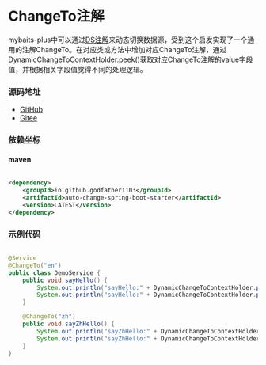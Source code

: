 # ChangeTo注解

mybaits-plus中可以通过[DS注解](https://github.com/baomidou/dynamic-datasource)来动态切换数据源，受到这个启发实现了一个通用的注解ChangeTo。在对应类或方法中增加对应ChangeTo注解，通过DynamicChangeToContextHolder.peek()获取对应ChangeTo注解的value字段值，并根据相关字段值觉得不同的处理逻辑。

### 源码地址

- [GitHub](https://github.com/godfather1103/auto-change-spring-boot)  
- [Gitee](https://gitee.com/godfather1103/auto-change-spring-boot)  

### 依赖坐标

#### maven

```xml

<dependency>
    <groupId>io.github.godfather1103</groupId>
    <artifactId>auto-change-spring-boot-starter</artifactId>
    <version>LATEST</version>
</dependency>
```

### 示例代码

```java

@Service
@ChangeTo("en")
public class DemoService {
    public void sayHello() {
        System.out.println("sayHello:" + DynamicChangeToContextHolder.peek());
        System.out.println("sayHello:" + DynamicChangeToContextHolder.peek());
    }

    @ChangeTo("zh")
    public void sayZhHello() {
        System.out.println("sayZhHello:" + DynamicChangeToContextHolder.peek());
        System.out.println("sayZhHello:" + DynamicChangeToContextHolder.peek());
    }
}
```